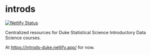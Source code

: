 # introds

[![Netlify Status](https://api.netlify.com/api/v1/badges/579977f2-f16c-49b1-aecd-03b8eb6cbfc2/deploy-status)](https://app.netlify.com/sites/introds-duke/deploys)

Centralized resources for Duke Statistical Science Introductory Data Science courses.

At <https://introds-duke.netlify.app/> for now.
